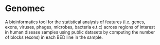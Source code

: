 # Genomec
A bioinformatics tool for the statistical analysis of features (i.e. genes, exons, viruses, phages, microbes, bacteria e.t.c) across regions of interest in human disease samples using public datasets by computing the number of blocks (exons) in each BED line in the sample.
